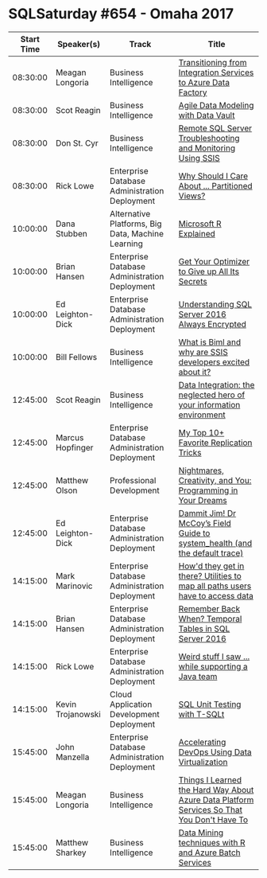 # SQLSaturday #654 - Omaha 2017
Start Time|Speaker(s)|Track|Title
---|---|---|---
08:30:00|Meagan Longoria|Business Intelligence|[Transitioning from Integration Services to Azure Data Factory](63957.md)
08:30:00|Scot Reagin|Business Intelligence|[Agile Data Modeling with Data Vault](64419.md)
08:30:00|Don St. Cyr|Business Intelligence|[Remote SQL Server Troubleshooting and Monitoring Using SSIS](65105.md)
08:30:00|Rick Lowe|Enterprise Database Administration  Deployment|[Why Should I Care About ... Partitioned Views?](65916.md)
10:00:00|Dana Stubben|Alternative Platforms, Big Data, Machine Learning|[Microsoft R Explained](63961.md)
10:00:00|Brian Hansen|Enterprise Database Administration  Deployment|[Get Your Optimizer to Give up All Its Secrets](65548.md)
10:00:00|Ed Leighton-Dick|Enterprise Database Administration  Deployment|[Understanding SQL Server 2016 Always Encrypted](65922.md)
10:00:00|Bill Fellows|Business Intelligence|[What is Biml and why are SSIS developers excited about it?](67326.md)
12:45:00|Scot Reagin|Business Intelligence|[Data Integration: the neglected hero of your information environment](64418.md)
12:45:00|Marcus Hopfinger|Enterprise Database Administration  Deployment|[My Top 10+ Favorite Replication Tricks](64505.md)
12:45:00|Matthew Olson|Professional Development|[Nightmares, Creativity, and You: Programming in Your Dreams](65547.md)
12:45:00|Ed Leighton-Dick|Enterprise Database Administration  Deployment|[Dammit Jim! Dr McCoy’s Field Guide to system_health (and the default trace)](65925.md)
14:15:00|Mark Marinovic|Enterprise Database Administration  Deployment|[How'd they get in there?  Utilities to map all paths users have to access data](64197.md)
14:15:00|Brian Hansen|Enterprise Database Administration  Deployment|[Remember Back When?  Temporal Tables in SQL Server 2016](65550.md)
14:15:00|Rick Lowe|Enterprise Database Administration  Deployment|[Weird stuff I saw ... while supporting a Java team](65918.md)
14:15:00|Kevin Trojanowski|Cloud Application Development  Deployment|[SQL Unit Testing with T-SQLt](68085.md)
15:45:00|John Manzella|Enterprise Database Administration  Deployment|[Accelerating DevOps Using Data Virtualization](63922.md)
15:45:00|Meagan Longoria|Business Intelligence|[Things I Learned the Hard Way About Azure Data Platform Services So That You Don't Have To](63958.md)
15:45:00|Matthew Sharkey|Business Intelligence|[Data Mining techniques with R and Azure Batch Services](65909.md)
